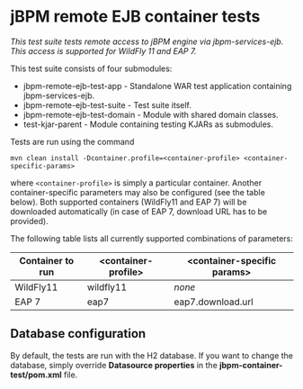 jBPM remote EJB container tests
=====================

*This test suite tests remote access to jBPM engine via jbpm-services-ejb. This access is supported for WildFly 11 and EAP 7.*

This test suite consists of four submodules:
* jbpm-remote-ejb-test-app - Standalone WAR test application containing jbpm-services-ejb.
* jbpm-remote-ejb-test-suite - Test suite itself.
* jbpm-remote-ejb-test-domain - Module with shared domain classes.
* test-kjar-parent - Module containing testing KJARs as submodules.

Tests are run using the command

```mvn clean install -Dcontainer.profile=<container-profile> <container-specific-params>```

where `<container-profile>` is simply a particular container. Another container-specific parameters may also be configured (see the table below).
Both supported containers (WildFly11 and EAP 7) will be downloaded automatically (in case of EAP 7, download URL has to be provided).

The following table lists all currently supported combinations of parameters:

| Container to run    | \<container-profile\> | \<container-specific params\>             |
| -----------------   | --------------------- | ----------------------------------------- |
|     WildFly11       | wildfly11             | *none*                                    |
|     EAP 7           | eap7                  | eap7.download.url                         |

## Database configuration
By default, the tests are run with the H2 database. If you want to change the database, simply override **Datasource properties** in the **jbpm-container-test/pom.xml** file.
